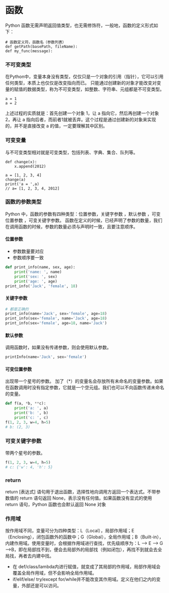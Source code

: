 # 函数

Python 函数无需声明返回值类型，也无需修饰符，一般地，函数的定义形式如下：
```
# 函数定义符，函数名（参数列表）
def getPath(basePath, fileName):
def my_func(message):
```


### 不可变类型
在Python中，变量本身没有类型，仅仅只是一个对象的引用（指针），它可以引用任何类型，本质上也仅仅是改变指向而已。
只能通过创建新的对象才能改变对变量的赋值的数据类型，称为不可变类型，如整数、字符串、元组都是不可变类型。
```
a = 1
a = 2
```
上述过程的实质就是：首先创建一个对象 1，让 a 指向它，然后再创建一个对象 2，再让 a 指向后者，而前者1就被丢弃。这个过程是通过创建新的对象来实现的，并不是直接改变 a 的值，一定要理解其中区别。


### 可变变量
与不可变类型相对就是可变类型，包括列表、字典、集合、队列等。
```
def change(x):
    x.append(2012)

a = [1, 2, 3, 4]
change(a)
print('a = ',a)
// a= [1, 2, 3, 4, 2012]
```


### 函数的参数类型
Python 中，函数的参数有四种类型：位置参数，关键字参数 ，默认参数 ，可变位置参数 ，可变关键字参数。
函数在定义的时候，已经声明了参数的数量，我们在调用函数的时候，参数的数量必须与声明时一致，且要注意顺序。

#### 位置参数
* 参数数量要对应
* 参数顺序要一致
```python
def print_info(name, sex, age):
    print('name: ', name)
    print('sex: ', sex)
    print('age: ', age)
print_info('Jack', 'female', 18)
```

#### 关键字参数
```python
# 都是正确的
print_info(name='Jack', sex='female', age=18)
print_info(sex='female', name='Jack', age=18)
print_info(sex='female', age=18, name='Jack')
```

#### 默认参数
调用函数时，如果没有传递参数，则会使用默认参数。
```python
printInfo(name='Jack', sex='female')
```

#### 可变位置参数
出现带一个星号的参数。
加了（*）的变量名会存放所有未命名的变量参数。如果在函数调用时没有指定参数，它就是一个空元组。我们也可以不向函数传递未命名的变量。
```python
def f(a, *b, **c):
    print('a: ', a)
    print('b: ', b)
    print('c: ', c)
f(1, 2, 3, w=4, h=5)
# b: (2, 3)
```

### 可变关键字参数
带两个星号的参数。
```python
f(1, 2, 3, w=4, h=5)
# c: {'w': 4, 'h': 5}
```


### return
return [表达式] 语句用于退出函数，选择性地向调用方返回一个表达式。不带参数值的 return 语句返回 None，表示没有任何值。如果函数没有显式的使用 return 语句，Python 函数也会默认返回 None 对象


### 作用域
按作用域不同，变量可分为四种类型：L（Local），局部作用域；E（Enclosing），闭包函数外的函数中；G（Global），全局作用域；B（Built-in），内建作用域。使用变量时，会根据作用域进行查找，优先级顺序为：L –> E –> G –>B，即在局部找不到，便会去局部外的局部找（例如闭包），再找不到就会去全局找，再者去内建中找。
* 在 def/class/lambda内进行赋值，就变成了其局部的作用域，局部作用域会覆盖全局作用域，但不会影响全局作用域。
* if/elif/else/ try/except for/while并不能改变其作用域。定义在他们之内的变量，外部还是可以访问。




















